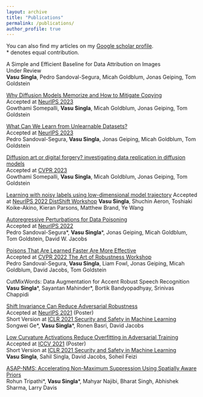 ```yaml
---
layout: archive
title: "Publications"
permalink: /publications/
author_profile: true
---
```


You can also find my articles on my [Google scholar profile](https://scholar.google.com/citations?user=geHpT2IAAAAJ&hl=en). <br>
\* denotes equal contribution.

A Simple and Efficient Baseline for Data Attribution on Images <br>
Under Review \
**Vasu Singla**, Pedro Sandoval-Segura, Micah Goldblum, Jonas Geiping, Tom Goldstein

[Why Diffusion Models Memorize and How to Mitigate Copying](https://arxiv.org/pdf/2305.20086.pdf) <br>
Accepted at [NeurIPS 2023](https://neurips.cc/) \
Gowthami Somepalli, **Vasu Singla**, Micah Goldblum, Jonas Geiping, Tom Goldstein

[What Can We Learn from Unlearnable Datasets?](https://arxiv.org/abs/2305.19254) <br>
Accepted at [NeurIPS 2023](https://neurips.cc/) \
Pedro Sandoval-Segura, **Vasu Singla**, Jonas Geiping, Micah Goldblum, Tom Goldstein

[Diffusion art or digital forgery? investigating data replication in diffusion models](https://openaccess.thecvf.com/content/CVPR2023/html/Somepalli_Diffusion_Art_or_Digital_Forgery_Investigating_Data_Replication_in_Diffusion_CVPR_2023_paper.html) <br>
Accepted at [CVPR 2023](https://cvpr2023.thecvf.com/Conferences/2023) \
Gowthami Somepalli, **Vasu Singla**, Micah Goldblum, Jonas Geiping, Tom Goldstein

[Learning with noisy labels using low-dimensional model trajectory](https://openreview.net/forum?id=QI64E1iz3G)
Accepted at [NeurIPS 2022 DistShift Workshop](https://sites.google.com/view/distshift2022)
**Vasu Singla**, Shuchin Aeron, Toshiaki Koike-Akino, Kieran Parsons, Matthew Brand, Ye Wang

[Autoregressive Perturbations for Data Poisoning](https://arxiv.org/abs/2206.03693) <br>
Accepted at [NeurIPS 2022](https://neurips.cc/) \
Pedro Sandoval-Segura\*, **Vasu Singla**\*, Jonas Geiping, Micah Goldblum, Tom Goldstein, David W. Jacobs

[Poisons That Are Learned Faster Are More Effective](https://openaccess.thecvf.com/content/CVPR2022W/ArtOfRobust/html/Sandoval-Segura_Poisons_That_Are_Learned_Faster_Are_More_Effective_CVPRW_2022_paper.html) <br>
Accepted at [CVPR 2022 The Art of Robustness Workshop](https://openaccess.thecvf.com/CVPR2022_workshops/ArtOfRobust) \
Pedro Sandoval-Segura, **Vasu Singla**, Liam Fowl, Jonas Geiping, Micah Goldblum, David Jacobs, Tom Goldstein

CutMixWords: Data Augmentation for Accent Robust Speech Recognition \
**Vasu Singla**\*, Sayantan Mahinder*, Bortik Bandyopadhyay, Srinivas Chappidi

[Shift Invariance Can Reduce Adversarial Robustness](https://arxiv.org/abs/2103.02695) <br>
Accepted at [NeurIPS 2021](https://neurips.cc/) (Poster) \
Short Version at [ICLR 2021 Security and Safety in Machine Learning](https://aisecure-workshop.github.io/aml-iclr2021/) \
Songwei Ge\*, **Vasu Singla**\*, Ronen Basri, David Jacobs

[Low Curvature Activations Reduce Overfitting in Adversarial Training](https://arxiv.org/abs/2102.07861) <br>
Accepted at [ICCV 2021](http://iccv2021.thecvf.com/) (Poster) \
Short Version at [ICLR 2021 Security and Safety in Machine Learning](https://aisecure-workshop.github.io/aml-iclr2021/) \
**Vasu Singla**, Sahil Singla, David Jacobs, Soheil Feizi

[ASAP-NMS: Accelerating Non-Maximum Suppression Using Spatially Aware Priors](https://arxiv.org/abs/2007.09785) <br>
Rohun Tripathi\*, **Vasu Singla**\*, Mahyar Najibi, Bharat Singh, Abhishek Sharma, Larry Davis
